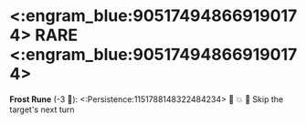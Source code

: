 # <:engram_blue:905174948669190174> RARE <:engram_blue:905174948669190174>

**Frost Rune** (-3 🔷): <:Persistence:1151788148322484234> 🔀 💥 🔀 Skip the target's next turn
